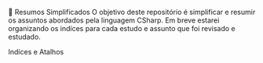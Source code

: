 🔮 Resumos Simplificados
O objetivo deste repositório é simplificar e resumir os assuntos abordados pela linguagem CSharp. Em breve estarei organizando os indíces para cada estudo e assunto que foi revisado e estudado.

Indíces e Atalhos

